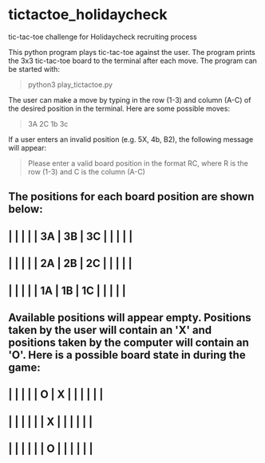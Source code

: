 # tictactoe_holidaycheck
tic-tac-toe challenge for Holidaycheck recruiting process

This python program plays tic-tac-toe against the user. The program prints the
3x3 tic-tac-toe board to the terminal after each move.
The program can be started with:
> python3 play_tictactoe.py

The user can make a move by typing in the row (1-3) and column (A-C) of the
desired position in the terminal. Here are some possible moves:
> 3A
> 2C
> 1b
> 3c

If a user enters an invalid position (e.g. 5X, 4b, B2), the following message
will appear:
> Please enter a valid board position in the format RC, where R is the row
(1-3) and C is the column (A-C)

The positions for each board position are shown below:
--------------------------------
|		  |          |         |
|   3A    |    3B    |    3C   |
|		  |          |         |
--------------------------------
|		  |          |         |
|   2A    |    2B    |    2C   |
|		  |          |         |
--------------------------------
|		  |          |         |
|   1A    |    1B    |    1C   |
|		  |          |         |
--------------------------------

Available positions will appear empty. Positions taken by the user will contain
an 'X' and positions taken by the computer will contain an 'O'. Here is a
possible board state in during the game:
--------------------------------
|		  |          |         |
|    O    |     X    |         |
|		  |          |         |
--------------------------------
|		  |          |         |
|         |     X    |         |
|		  |          |         |
--------------------------------
|		  |          |         |
|         |     O    |         |
|		  |          |         |
--------------------------------



